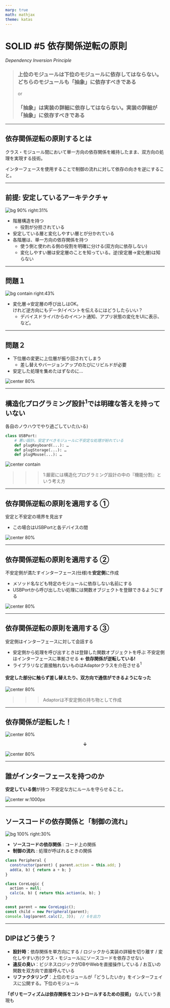 ```yaml
---
marp: true
math: mathjax
theme: katas
---
```

<!-- 
size: 16:9
paginate: true
-->
<!-- header: 勉強会# ― エンジニアとしての解像度を高めるための勉強会-->

# SOLID #5 依存関係逆転の原則
_Dependency Inversion Principle_

> ### 上位のモジュールは下位のモジュールに依存してはならない。どちらのモジュールも「抽象」に依存すべきである
> or
> ### 「抽象」は実装の詳細に依存してはならない。実装の詳細が「抽象」に依存すべきである

<!-- オブジェクト指向らしさを決定的に示すことのできる象徴的な原則。 -->
<!-- 他のSOLIに比べるとより具体的なプログラミング技法を紹介したものだけれど、非常に興味深い技法。 -->
<!-- 自分はこのDIPを知ったとき「うわ、こんな考え方ができるのか。もっと昔から知っておけばよかった」と感動した -->

<!-- 石畑清著の、コンピュータ科学を学ぶものにとってバイブルと呼ばれる書籍『アルゴリズムとデータ構造』まえがきにこんな記述がある。
「良いアルゴリズムの巧妙なトリックを学んで快い驚きを感ずることは，プログラミングを学ぶ意欲をかきたてる何よりの刺激となろう」
問題に対して銀の弾丸のごとく解決する技術を知ることで、プログラミングそのものの面白さにより向き合えるようになるといった意味。

今回のDIPは、構造化プログラミングで明確な答えを持てなかった、依存関係の方向を整えるための方法について巧妙なトリックを与え、皆さんに快い驚きを提供すると思う -->

---

## 依存関係逆転の原則するとは

クラス・モジュール間において単一方向の依存関係を維持したまま、双方向の処理を実現する技術。

インターフェースを使用することで制御の流れに対して依存の向きを逆にすること。


---

## 前提: 安定しているアーキテクチャ

![bg 90% right:31%](assets/05-dip-goodarch.png)

* 階層構造を持つ
    * 役割が分担されている
* 安定している層と変化しやすい層とが分かれている
* 各階層は、単一方向の依存関係を持つ
    * 使う側と使われる側の役割を明確に分ける(双方向に依存しない)
    * 変化しやすい層は安定層のことを知っている。逆(安定層→変化層)は知らない

<!-- 階層構造の例： UI/ビジネスロジック/データベース、MVC、共通部/機種依存部 -->


<!-- お互いに知っていると、循環参照の輪に入ってしまい容易に差し替えができなくなる -->

---

## 問題１

![bg contain right:43%](assets/05-dip-howtoknow.png)

* 変化層→安定層の呼び出しはOK。<br>けれど逆方向にもデータ/イベントを伝えるにはどうしたらいい？
    * デバイスドライバからのイベント通知、アプリ状態の変化をUIに表示、など。

<!-- グローバル変数を用意する？惜しい。 -->
<!-- ここでちょっと考えてもらう -->

---

## 問題２

* 下位層の変更に上位層が振り回されてしまう
    * 差し替えやバージョンアップのたびにリビルドが必要
* 安定した処理を集めたはずなのに…

![center 80%](assets/05-dip-instruction1.png)

<!-- 安定した処理を集めたはずなのに、不安定な層に振り回されてしまっている -->

---

## 構造化プログラミング設計$^1$では明確な答えを持っていない

各自のノウハウでやり過ごしていた(いる)

```py
class USBPort:
    # 悪い設計。安定すべきモジュールに不安定な処理が紛れている
    def plugKeyboard(...): …
    def plugStorage(...): …
    def plugMouse(...): …
```
![center contain](assets/05-dip-structured.png)

>>> 1:厳密には構造化プログラミング設計の中の『機能分割』という考え方

<!-- 構造化プログラミングでは機能を細かく分割していき、ツリー型のトップダウン構造を構成する。これ自体は違和感のない自然な考え方。
しかし、その機能呼び出しの際に、実質的に上位構造(安定している層)の正しさが下位の実態の動作に依存してしまう問題について、構造化プログラミングは明確な答えを持っていなかった -->

<!-- 左側の構造は構造化の方法でも良い場合。min/maxはどちらも仕様がブレることはありえない。そしてこれ以上分けられることはない非常に安定した構造になっている。この場合は使っている上位が依存するのは問題ない -->
<!-- ところが右側を同じ構造で考えると問題が出てくる。USBポートという汎用的な通信端子からUSBメモリーにデータを送る状況で、USBポートが数あるメーカーの１つのUSBメモリーの具体的な実装を知っているのは、安定しているはずのUSBポートでいちいちソースを書き換えないといけなくなってしまう。
これをどうしたら良いか、構造化プログラミングでは答えを持っていなかった -->

---

## 依存関係逆転の原則を適用する ①

安定と不安定の境界を見出す
* この場合はUSBPortと各デバイスの間

![center 80%](assets/05-dip-instruction1.png)

---

## 依存関係逆転の原則を適用する ②

不安定側が満たすインターフェース(仕様)を**安定側**に作成
* メソッド名なども特定のモジュールに依存しない名前にする
* USBPortから呼び出したい処理には関数オブジェクトを登録できるようにする

![center 80%](assets/05-dip-instruction2.png)

---

## 依存関係逆転の原則を適用する ③

安定側はインターフェースに対して会話する
* 安定側から処理を呼び出すときは登録した関数オブジェクトを呼ぶ
不安定側はインターフェースに準拠させる **← 依存関係が逆転している!**
* ライブラリなど直接触れないものはAdaptorクラスを介在させる$^1$

#### 安定した部分に触らず差し替えたり、双方向で通信ができるようになった

![center 80%](assets/05-dip-instruction3.png)

>>> Adaptorは不安定側の持ち物として作成

---

## 依存関係が逆転した！

![center 80%](assets/05-dip-instruction1.png)

**<center>↓</center>**

![center 80%](assets/05-dip-instruction3.png)


---

## 誰がインターフェースを持つのか

**安定している側**が持つ
不安定な方にルールを守らせること。

![center w:1000px](assets/05-dip-intf_holder.png)

---
 
## ソースコードの依存関係と「制御の流れ」

![bg 100% right:30%](assets/05-dip-flow_direction.png)

* **ソースコードの依存関係** : コード上の関係
* **制御の流れ** : 処理が呼ばれるときの関係

```js
class Peripheral {
  constructor(parent) { parent.action = this.add; }
  add(a, b) { return a + b; }
}

class CoreLogic {
  action = null;
  calc(a, b) { return this.action(a, b); }
}

const parent = new CoreLogic();
const child = new Peripheral(parent);
console.log(parent.calc(2, 3));  // 6を出力
```

---

## DIPはどう使う？

* **設計時**：依存関係を単方向にする / ロジックから実装の詳細を切り離す / 変化しやすい方(クラス・モジュール)にソースコードを依存させない
* **違反の臭い**：ビジネスロジックがDBやWebを直接操作している / お互いの関数を双方向で直接呼んでいる
* **リファクタリング**：上位のモジュールが「どうしたいか」をインターフェイスに公開する。下位のモジュール
 
**「ポリモーフィズムは依存関係をコントロールするための技術」** なんていう表現も
 